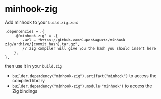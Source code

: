 # minhook-zig

Add minhook to your `build.zig.zon`:

```zig
.dependencies = .{
    .@"minhook-zig" = .{
        .url = "https://github.com/SuperAuguste/minhook-zig/archive/[commit_hash].tar.gz",
        // zig compiler will give you the hash you should insert here
    },
},
```

then use it in your `build.zig`

- `builder.dependency("minhook-zig").artifact("minhook")` to access the compiled library
- `builder.dependency("minhook-zig").module("minhook")` to access the Zig bindings
